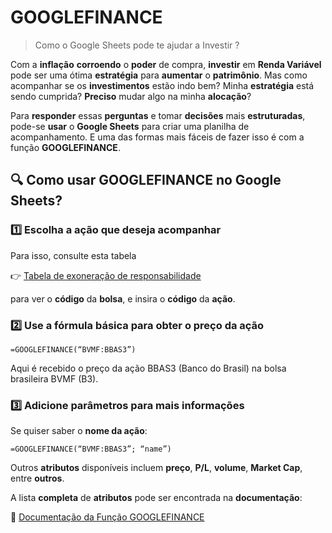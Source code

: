 # GOOGLEFINANCE

> Como o Google Sheets pode te ajudar a Investir ?

Com a **inflação** **corroendo** o **poder** de compra, **investir** em **Renda Variável** pode ser uma ótima **estratégia** para **aumentar** o **patrimônio**. Mas como acompanhar se os **investimentos** estão indo bem? Minha **estratégia** está sendo cumprida? **Preciso** mudar algo na minha **alocação**?

Para **responder** essas **perguntas** e tomar **decisões** mais **estruturadas**, pode-se **usar** o **Google Sheets** para criar uma planilha de acompanhamento. E uma das formas mais fáceis de fazer isso é com a função **GOOGLEFINANCE**.

## 🔍 Como usar **GOOGLEFINANCE** no Google Sheets?

### 1️⃣ Escolha a ação que deseja acompanhar

Para isso, consulte esta tabela

👉 [Tabela de exoneração de responsabilidade](https://www.google.com/intl/pt-BR/googlefinance/disclaimer/)

para ver o **código** da **bolsa**, e insira o **código** da **ação**.

### 2️⃣ Use a fórmula básica para obter o preço da ação

```Google Sheets
=GOOGLEFINANCE(“BVMF:BBAS3”)
```

Aqui é recebido o preço da ação BBAS3 (Banco do Brasil) na bolsa brasileira BVMF (B3).

### 3️⃣ Adicione parâmetros para mais informações

Se quiser saber o **nome da ação**:

```Google Sheets
=GOOGLEFINANCE(“BVMF:BBAS3”; “name”)
```

Outros **atributos** disponíveis incluem **preço**, **P/L**, **volume**, **Market Cap**, entre **outros**.

A lista **completa** de **atributos** pode ser encontrada na **documentação**:

🔗 [Documentação da Função GOOGLEFINANCE](https://support.google.com/docs/answer/3093281?hl=pt-BR)
